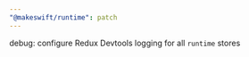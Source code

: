 ```yaml
---
"@makeswift/runtime": patch
---
```


debug: configure Redux Devtools logging for all `runtime` stores
